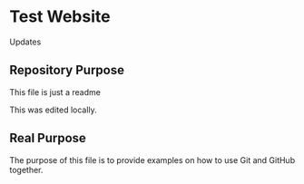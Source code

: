 # Test Website

Updates

## Repository Purpose

This file is just a readme

This was edited locally.

## Real Purpose

The purpose of this file is to 
provide examples on how to use Git and GitHub together.